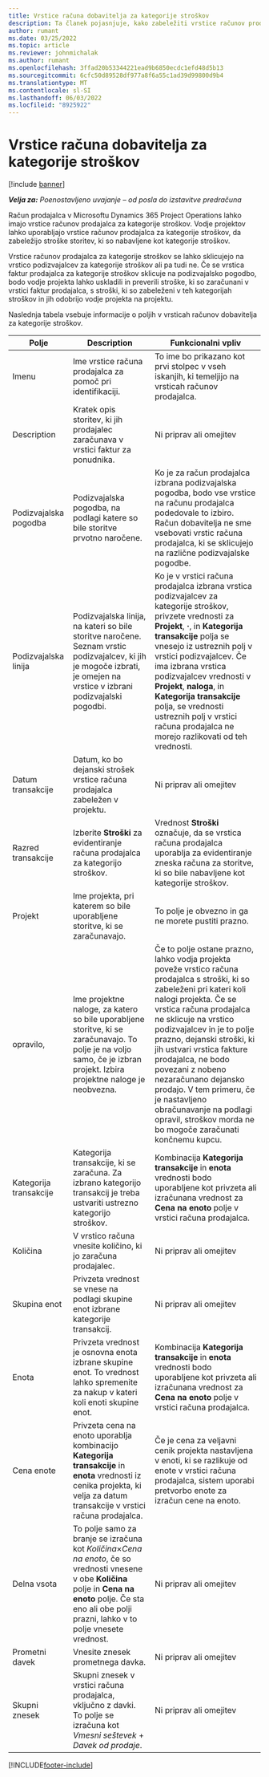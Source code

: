 ```yaml
---
title: Vrstice računa dobavitelja za kategorije stroškov
description: Ta članek pojasnjuje, kako zabeležiti vrstice računov prodajalca za kategorije stroškov.
author: rumant
ms.date: 03/25/2022
ms.topic: article
ms.reviewer: johnmichalak
ms.author: rumant
ms.openlocfilehash: 3ffad20b53344221ead9b6850ecdc1efd48d5b13
ms.sourcegitcommit: 6cfc50d89528df977a8f6a55c1ad39d99800d9b4
ms.translationtype: MT
ms.contentlocale: sl-SI
ms.lasthandoff: 06/03/2022
ms.locfileid: "8925922"
---
```

# <a name="vendor-invoice-lines-for-expense-categories"></a>Vrstice računa dobavitelja za kategorije stroškov

[!include [banner](../../includes/dataverse-preview.md)]

_**Velja za:** Poenostavljeno uvajanje – od posla do izstavitve predračuna_

Račun prodajalca v Microsoftu Dynamics 365 Project Operations lahko imajo vrstice računov prodajalca za kategorije stroškov. Vodje projektov lahko uporabljajo vrstice računov prodajalca za kategorije stroškov, da zabeležijo stroške storitev, ki so nabavljene kot kategorije stroškov.

Vrstice računov prodajalca za kategorije stroškov se lahko sklicujejo na vrstico podizvajalcev za kategorije stroškov ali pa tudi ne. Če se vrstica faktur prodajalca za kategorije stroškov sklicuje na podizvajalsko pogodbo, bodo vodje projekta lahko uskladili in preverili stroške, ki so zaračunani v vrstici faktur prodajalca, s stroški, ki so zabeleženi v teh kategorijah stroškov in jih odobrijo vodje projekta na projektu.

Naslednja tabela vsebuje informacije o poljih v vrsticah računov dobavitelja za kategorije stroškov.

| Polje | Description | Funkcionalni vpliv |
| --- | --- | --- |
| Imenu | Ime vrstice računa prodajalca za pomoč pri identifikaciji. | To ime bo prikazano kot prvi stolpec v vseh iskanjih, ki temeljijo na vrsticah računov prodajalca. |
| Description | Kratek opis storitev, ki jih prodajalec zaračunava v vrstici faktur za ponudnika. | Ni priprav ali omejitev |
| Podizvajalska pogodba | Podizvajalska pogodba, na podlagi katere so bile storitve prvotno naročene. | Ko je za račun prodajalca izbrana podizvajalska pogodba, bodo vse vrstice na računu prodajalca podedovale to izbiro. Račun dobavitelja ne sme vsebovati vrstic računa prodajalca, ki se sklicujejo na različne podizvajalske pogodbe. |
| Podizvajalska linija | Podizvajalska linija, na kateri so bile storitve naročene. Seznam vrstic podizvajalcev, ki jih je mogoče izbrati, je omejen na vrstice v izbrani podizvajalski pogodbi. | Ko je v vrstici računa prodajalca izbrana vrstica podizvajalcev za kategorije stroškov, privzete vrednosti za **Projekt**, **·**, in **Kategorija transakcije** polja se vnesejo iz ustreznih polj v vrstici podizvajalcev. Če ima izbrana vrstica podizvajalcev vrednosti v **Projekt**, **naloga**, in **Kategorija transakcije** polja, se vrednosti ustreznih polj v vrstici računa prodajalca ne morejo razlikovati od teh vrednosti. |
| Datum transakcije | Datum, ko bo dejanski strošek vrstice računa prodajalca zabeležen v projektu. |Ni priprav ali omejitev |
| Razred transakcije | Izberite **Stroški** za evidentiranje računa prodajalca za kategorijo stroškov. | Vrednost **Stroški** označuje, da se vrstica računa prodajalca uporablja za evidentiranje zneska računa za storitve, ki so bile nabavljene kot kategorije stroškov. |
| Projekt | Ime projekta, pri katerem so bile uporabljene storitve, ki se zaračunavajo. | To polje je obvezno in ga ne morete pustiti prazno. |
| opravilo, | Ime projektne naloge, za katero so bile uporabljene storitve, ki se zaračunavajo. To polje je na voljo samo, če je izbran projekt. Izbira projektne naloge je neobvezna. | Če to polje ostane prazno, lahko vodja projekta poveže vrstico računa prodajalca s stroški, ki so zabeleženi pri kateri koli nalogi projekta. Če se vrstica računa prodajalca ne sklicuje na vrstico podizvajalcev in je to polje prazno, dejanski stroški, ki jih ustvari vrstica fakture prodajalca, ne bodo povezani z nobeno nezaračunano dejansko prodajo. V tem primeru, če je nastavljeno obračunavanje na podlagi opravil, stroškov morda ne bo mogoče zaračunati končnemu kupcu. |
| Kategorija transakcije | Kategorija transakcije, ki se zaračuna. Za izbrano kategorijo transakcij je treba ustvariti ustrezno kategorijo stroškov. | Kombinacija **Kategorija transakcije** in **enota** vrednosti bodo uporabljene kot privzeta ali izračunana vrednost za **Cena na enoto** polje v vrstici računa prodajalca. |
| Količina | V vrstico računa vnesite količino, ki jo zaračuna prodajalec. |Ni priprav ali omejitev|
| Skupina enot | Privzeta vrednost se vnese na podlagi skupine enot izbrane kategorije transakcij. | Ni priprav ali omejitev |
| Enota | Privzeta vrednost je osnovna enota izbrane skupine enot. To vrednost lahko spremenite za nakup v kateri koli enoti skupine enot. | Kombinacija **Kategorija transakcije** in **enota** vrednosti bodo uporabljene kot privzeta ali izračunana vrednost za **Cena na enoto** polje v vrstici računa prodajalca. |
| Cena enote | Privzeta cena na enoto uporablja kombinacijo **Kategorija transakcije** in **enota** vrednosti iz cenika projekta, ki velja za datum transakcije v vrstici računa prodajalca. | Če je cena za veljavni cenik projekta nastavljena v enoti, ki se razlikuje od enote v vrstici računa prodajalca, sistem uporabi pretvorbo enote za izračun cene na enoto. |
| Delna vsota | To polje samo za branje se izračuna kot *Količina*&times;*Cena na enoto*, če so vrednosti vnesene v obe **Količina** polje in **Cena na enoto** polje. Če sta eno ali obe polji prazni, lahko v to polje vnesete vrednost.| Ni priprav ali omejitev |
| Prometni davek | Vnesite znesek prometnega davka. | Ni priprav ali omejitev |
| Skupni znesek | Skupni znesek v vrstici računa prodajalca, vključno z davki. To polje se izračuna kot *Vmesni seštevek* + *Davek od prodaje*. | Ni priprav ali omejitev |

[!INCLUDE[footer-include](../../includes/footer-banner.md)]

